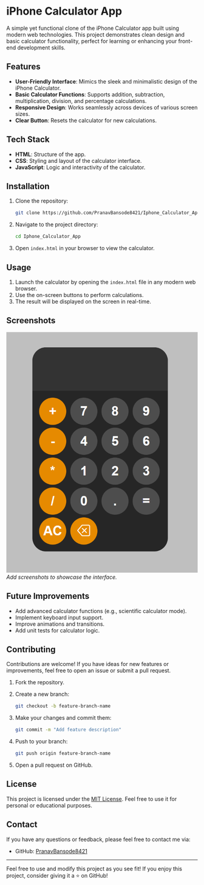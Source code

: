# iPhone Calculator App

A simple yet functional clone of the iPhone Calculator app built using modern web technologies. This project demonstrates clean design and basic calculator functionality, perfect for learning or enhancing your front-end development skills.

## Features

- **User-Friendly Interface**: Mimics the sleek and minimalistic design of the iPhone Calculator.
- **Basic Calculator Functions**: Supports addition, subtraction, multiplication, division, and percentage calculations.
- **Responsive Design**: Works seamlessly across devices of various screen sizes.
- **Clear Button**: Resets the calculator for new calculations.

## Tech Stack

- **HTML**: Structure of the app.
- **CSS**: Styling and layout of the calculator interface.
- **JavaScript**: Logic and interactivity of the calculator.

## Installation

1. Clone the repository:

   ```bash
   git clone https://github.com/PranavBansode8421/Iphone_Calculator_App.git
   ```

2. Navigate to the project directory:

   ```bash
   cd Iphone_Calculator_App
   ```

3. Open `index.html` in your browser to view the calculator.

## Usage

1. Launch the calculator by opening the `index.html` file in any modern web browser.
2. Use the on-screen buttons to perform calculations.
3. The result will be displayed on the screen in real-time.

## Screenshots

![iPhone Calculator Clone](screenshot/screenshot1.png)  
*Add screenshots to showcase the interface.*

## Future Improvements

- Add advanced calculator functions (e.g., scientific calculator mode).
- Implement keyboard input support.
- Improve animations and transitions.
- Add unit tests for calculator logic.

## Contributing

Contributions are welcome! If you have ideas for new features or improvements, feel free to open an issue or submit a pull request.

1. Fork the repository.
2. Create a new branch:

   ```bash
   git checkout -b feature-branch-name
   ```

3. Make your changes and commit them:

   ```bash
   git commit -m "Add feature description"
   ```

4. Push to your branch:

   ```bash
   git push origin feature-branch-name
   ```

5. Open a pull request on GitHub.

## License

This project is licensed under the [MIT License](LICENSE). Feel free to use it for personal or educational purposes.

## Contact

If you have any questions or feedback, please feel free to contact me via:

- GitHub: [PranavBansode8421](https://github.com/PranavBansode8421)

---

Feel free to use and modify this project as you see fit! If you enjoy this project, consider giving it a ⭐ on GitHub!
